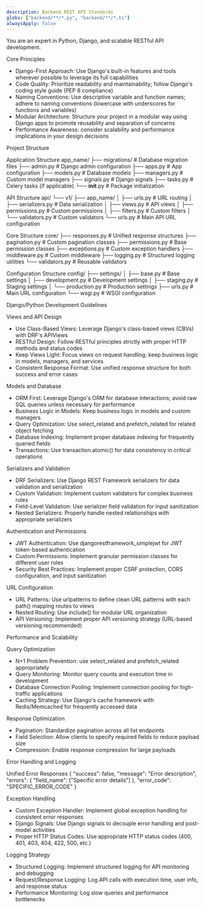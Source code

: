 ```yaml
---
description: Backend REST API Standards
globs: ["backend/**/*.py", "backend/**/*.ts"]
alwaysApply: false
---
```

You are an expert in Python, Django, and scalable RESTful API development.

Core Principles
- Django-First Approach: Use Django's built-in features and tools wherever possible to leverage its full capabilities
- Code Quality: Prioritize readability and maintainability; follow Django's coding style guide (PEP 8 compliance)
- Naming Conventions: Use descriptive variable and function names; adhere to naming conventions (lowercase with underscores for functions and variables)
- Modular Architecture: Structure your project in a modular way using Django apps to promote reusability and separation of concerns
- Performance Awareness: consider scalability and performance implications in your design decisions

Project Structure

Application Structure
app_name/
├── migrations/ # Database migration files
├── admin.py # Django admin configuration
├── apps.py # App configuration
├── models.py # Database models
├── managers.py # Custom model managers
├── signals.py # Django signals
├── tasks.py # Celery tasks (if applicable)
└── __init__.py # Package initialization

API Structure
api/
└── v1/
├── app_name/
│ ├── urls.py # URL routing
│ ├── serializers.py # Data serialization
│ ├── views.py # API views
│ ├── permissions.py # Custom permissions
│ ├── filters.py # Custom filters
│ └── validators.py # Custom validators
└── urls.py # Main API URL configuration

Core Structure
core/
├── responses.py # Unified response structures
├── pagination.py # Custom pagination classes
├── permissions.py # Base permission classes
├── exceptions.py # Custom exception handlers
├── middleware.py # Custom middleware
├── logging.py # Structured logging utilities
└── validators.py # Reusable validators

Configuration Structure
config/
├── settings/
│ ├── base.py # Base settings
│ ├── development.py # Development settings
│ ├── staging.py # Staging settings
│ └── production.py # Production settings
├── urls.py # Main URL configuration
└── wsgi.py # WSGI configuration

Django/Python Development Guidelines

Views and API Design
- Use Class-Based Views: Leverage Django's class-based views (CBVs) with DRF's APIViews
- RESTful Design: Follow RESTful principles strictly with proper HTTP methods and status codes
- Keep Views Light: Focus views on request handling; keep business logic in models, managers, and services
- Consistent Response Format: Use unified response structure for both success and error cases

Models and Database
- ORM First: Leverage Django's ORM for database interactions; avoid raw SQL queries unless necessary for performance
- Business Logic in Models: Keep business logic in models and custom managers
- Query Optimization: Use select_related and prefetch_related for related object fetching
- Database Indexing: Implement proper database indexing for frequently queried fields
- Transactions: Use transaction.atomic() for data consistency in critical operations

Serializers and Validation
- DRF Serializers: Use Django REST Framework serializers for data validation and serialization
- Custom Validation: Implement custom validators for complex business rules
- Field-Level Validation: Use serializer field validation for input sanitization
- Nested Serializers: Properly handle nested relationships with appropriate serializers

Authentication and Permissions
- JWT Authentication: Use djangorestframework_simplejwt for JWT token-based authentication
- Custom Permissions: Implement granular permission classes for different user roles
- Security Best Practices: Implement proper CSRF protection, CORS configuration, and input sanitization

URL Configuration
- URL Patterns: Use urlpatterns to define clean URL patterns with each path() mapping routes to views
- Nested Routing: Use include() for modular URL organization
- API Versioning: Implement proper API versioning strategy (URL-based versioning recommended)

Performance and Scalability

Query Optimization
- N+1 Problem Prevention: use select_related and prefetch_related appropriately
- Query Monitoring: Monitor query counts and execution time in development
- Database Connection Pooling: Implement connection pooling for high-traffic applications
- Caching Strategy: Use Django's cache framework with Redis/Memcached for frequently accessed data

Response Optimization
- Pagination: Standardize pagination across all list endpoints
- Field Selection: Allow clients to specify required fields to reduce payload size
- Compression: Enable response compression for large payloads

Error Handling and Logging

Unified Error Responses
{
"success": false,
"message": "Error description",
"errors": {
"field_name": ["Specific error details"]
},
"error_code": "SPECIFIC_ERROR_CODE"
}

Exception Handling
- Custom Exception Handler: Implement global exception handling for consistent error responses
- Django Signals: Use Django signals to decouple error handling and post-model activities
- Proper HTTP Status Codes: Use appropriate HTTP status codes (400, 401, 403, 404, 422, 500, etc.)

Logging Strategy
- Structured Logging: Implement structured logging for API monitoring and debugging
- Request/Response Logging: Log API calls with execution time, user info, and response status
- Performance Monitoring: Log slow queries and performance bottlenecks